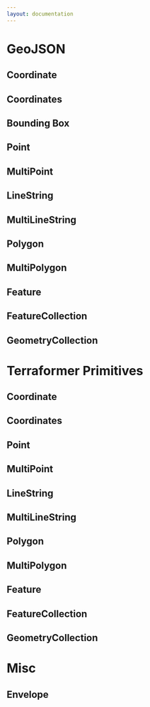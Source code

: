 ```yaml
---
layout: documentation
---
```


# GeoJSON

## Coordinate

## Coordinates

## Bounding Box

## Point

## MultiPoint

## LineString

## MultiLineString

## Polygon

## MultiPolygon

## Feature

## FeatureCollection

## GeometryCollection



# Terraformer Primitives

## Coordinate

## Coordinates

## Point

## MultiPoint

## LineString

## MultiLineString

## Polygon

## MultiPolygon

## Feature

## FeatureCollection

## GeometryCollection

# Misc

## Envelope